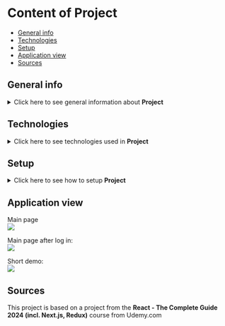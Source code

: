 # Content of Project
* [General info](#general-info)
* [Technologies](#technologies)
* [Setup](#setup)
* [Application view](#application-view)
* [Sources](#sources)


## General info
<details>
  <summary>
    Click here to see general information about <b>Project</b>
  </summary>
      This is a small project with a login element. There's not much going on from the outside, the main goal of the project was to design a simple GUI for logging in. Inside the project, basic methods of email address and password validation were used, as well as local storage (context API) to maintain the logged in status even after refreshing the page.
</details>

## Technologies
<details>
  <summary>
    Click here to see technologies used in <b>Project</b>
  </summary>
 <ul>
   <li>JS</li>
   <li>CSS</li>
   <li>HTML</li>
   <li>React</li>
   <li>Context API</li>
   <li>GitHub</li>
 </ul>
</details>

## Setup
<details>
  <summary>
    Click here to see how to setup <b>Project</b>
  </summary>
      To setup and run app:
  <ol>
    <li>Download <b>Project</b> repository</li>
    <li>Open in IDE You use</li>
    <li>Install npm packages. To do this just type in console  `npm install`</li>
    <li>Run localhost development server. To do this type in console 'npm start' or 'npm run dev'</li>
    <li>App should open automatically in your website browser. If not, just type in browser "localhost:xxxx", where "xxxx" is number, which IDE console show You after step 4</li>
    <li>Enjoy the app :)</li>
  </ol>
</details>

## Application view
Main page </br>
<img src="https://github.com/user-attachments/assets/d0580f3a-d482-4366-891f-fe25db6f5aac"> </br>

Main page after log in: </br>
<img src="https://github.com/user-attachments/assets/49b3c716-b401-4b48-a9f8-f945dbe968c9"></br>

Short demo:</br>
<img src="https://github.com/user-attachments/assets/f14757f0-6448-4e54-bd42-bb9633a7c437">
## Sources
This project is based on a project from the <b>React - The Complete Guide 2024 (incl. Next.js, Redux)</b> course from Udemy.com


